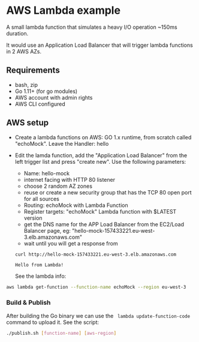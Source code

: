 # AWS Lambda example

A small lambda function that simulates a heavy I/O operation ~150ms duration.

It would use an Application Load Balancer that will trigger lambda functions in 2 AWS AZs. 

## Requirements
* bash, zip
* Go 1.11+ (for go modules)
* AWS account with admin rights
* AWS CLI configured 

## AWS setup
* Create a lambda functions on AWS: GO 1.x runtime, from scratch called "echoMock". Leave the Handler: hello

* Edit the lamda function, add the "Application Load Balancer" from the left trigger list and press "create new". Use the following parameters: 
    * Name: hello-mock
    * internet facing with HTTP 80 listener
    * choose 2 random AZ zones
    * reuse or create a new security group that has the TCP 80 open port for all sources
    * Routing: echoMock with Lambda Function
    * Register targets: "echoMock" Lambda function with $LATEST version
    * get the DNS name for the APP Load Balancer from the EC2/Load Balancer page, eg: "hello-mock-157433221.eu-west-3.elb.amazonaws.com"
    * wait until you will get a response from 
    ```bash
    curl http://hello-mock-157433221.eu-west-3.elb.amazonaws.com
    ```
    `Hello from Lambda!`
    
    See the lambda info: 
```bash
aws lambda get-function --function-name echoMock --region eu-west-3
```

### Build & Publish
After building the Go binary we can use the ` lambda update-function-code` command to upload it. See the script:

```bash
./publish.sh [function-name] [aws-region]
```